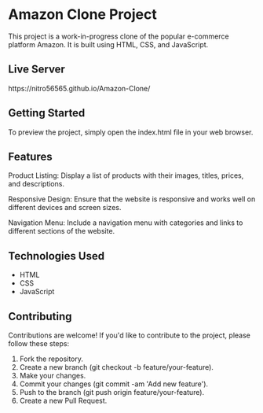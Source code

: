 # Amazon Clone Project
<p>This project is a work-in-progress clone of the popular e-commerce platform Amazon. It is built using HTML, CSS, and JavaScript.</p>

<h2>Live Server</h2>
<a>https://nitro56565.github.io/Amazon-Clone/</a>

<h2>Getting Started</h2>
<p>To preview the project, simply open the index.html file in your web browser.</p>

<h2>Features</h2>
<p>Product Listing: Display a list of products with their images, titles, prices, and descriptions.</p>
<p>Responsive Design: Ensure that the website is responsive and works well on different devices and screen sizes.</p>
<p>Navigation Menu: Include a navigation menu with categories and links to different sections of the website.</p>


<h2>Technologies Used</h2>
<ul>
    <li>HTML</li>
    <li>CSS</li>
    <li>JavaScript</li>
</ul>

<h2>Contributing</h2>
<p>Contributions are welcome! If you'd like to contribute to the project, please follow these steps:</p>
<ol>
    <li>Fork the repository.</li>
    <li>Create a new branch (git checkout -b feature/your-feature).</li>
    <li>Make your changes.</li>
    <li>Commit your changes (git commit -am 'Add new feature').</li>
    <li>Push to the branch (git push origin feature/your-feature).</li>
    <li>Create a new Pull Request.</li>
</ol>
